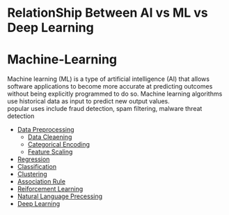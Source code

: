 # RelationShip Between AI vs ML vs Deep Learning

# Machine-Learning

Machine learning (ML) is a type of artificial intelligence (AI) that allows software applications to become more accurate at predicting outcomes without
being explicitly programmed to do so. Machine learning algorithms use historical data as input to predict new output values.<br>
popular uses include fraud detection, spam filtering, malware threat detection

* [Data Preprocessing]()
    * [Data Cleaening]()
    * [Categorical Encoding]()
    * [Feature Scaling]()
* [Regression]()
* [Classification]()
* [Clustering]()
* [Association Rule]()
* [Reiforcement Learning]()
* [Natural Language Precessing]()
* [Deep Learning]()
